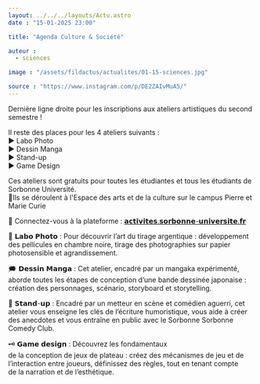 ```yaml
---
layout: ../../../layouts/Actu.astro
date : "15-01-2025 23:00"

title: "Agenda Culture & Société"

auteur :
  - sciences

image : "/assets/fildactus/actualites/01-15-sciences.jpg"

source : "https://www.instagram.com/p/DE2ZAIvMuA5/"
---
```


Dernière ligne droite pour les inscriptions aux ateliers artistiques du second semestre !

Il reste des places pour les 4 ateliers suivants :  
▶ Labo Photo  
▶ Dessin Manga  
▶ Stand-up  
▶ Game Design

Ces ateliers sont gratuits pour toutes les étudiantes et tous les étudiants de Sorbonne Université.  
📍Ils se déroulent à l'Espace des arts et de la culture sur le campus Pierre et Marie Curie

📲 Connectez-vous à la plateforme : [𝗮𝗰𝘁𝗶𝘃𝗶𝘁𝗲𝘀.𝘀𝗼𝗿𝗯𝗼𝗻𝗻𝗲-𝘂𝗻𝗶𝘃𝗲𝗿𝘀𝗶𝘁𝗲.𝗳𝗿](https://activites.sorbonne-universite.fr/)

📸 𝗟𝗮𝗯𝗼 𝗣𝗵𝗼𝘁𝗼 : Pour découvrir l’art du tirage argentique : développement des pellicules en chambre noire, tirage des photographies sur papier photosensible et agrandissement.

🗯 𝗗𝗲𝘀𝘀𝗶𝗻 𝗠𝗮𝗻𝗴𝗮 : Cet atelier, encadré par un mangaka expérimenté, aborde toutes les étapes de conception d’une bande dessinée japonaise : création des personnages, scénario, storyboard et storytelling.

🎤 𝗦𝘁𝗮𝗻𝗱-𝘂𝗽 : Encadré par un metteur en scène et comédien aguerri, cet atelier vous enseigne les clés de l’écriture humoristique, vous aide à créer des anecdotes et vous entraîne en public avec le Sorbonne Sorbonne Comedy Club.

🗝 𝗚𝗮𝗺𝗲 𝗱𝗲𝘀𝗶𝗴𝗻 : Découvrez les fondamentaux  
de la conception de jeux de plateau : créez des mécanismes de jeu et de l’interaction entre joueurs, définissez des règles, tout en tenant compte  
de la narration et de l’esthétique.